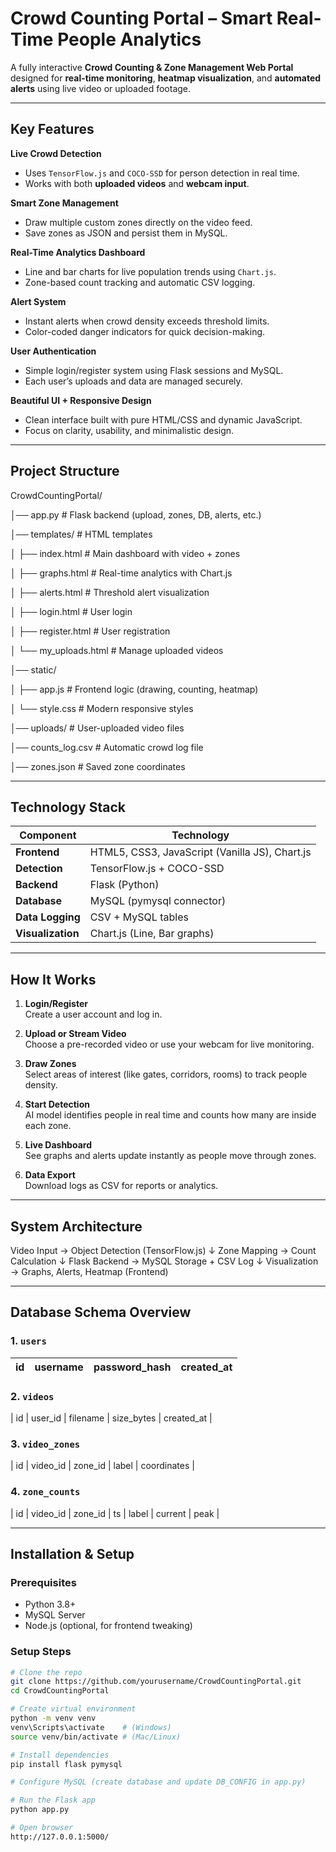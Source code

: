 # Crowd Counting Portal – Smart Real-Time People Analytics


A fully interactive **Crowd Counting & Zone Management Web Portal** designed for **real-time monitoring**, **heatmap visualization**, and **automated alerts** using live video or uploaded footage.

---

##  Key Features

 **Live Crowd Detection**
- Uses `TensorFlow.js` and `COCO-SSD` for person detection in real time.  
- Works with both **uploaded videos** and **webcam input**.  

 **Smart Zone Management**
- Draw multiple custom zones directly on the video feed.  
- Save zones as JSON and persist them in MySQL.  

 **Real-Time Analytics Dashboard**
- Line and bar charts for live population trends using `Chart.js`.  
- Zone-based count tracking and automatic CSV logging.  

 **Alert System**
- Instant alerts when crowd density exceeds threshold limits.  
- Color-coded danger indicators for quick decision-making.  

 **User Authentication**
- Simple login/register system using Flask sessions and MySQL.  
- Each user’s uploads and data are managed securely.  

 **Beautiful UI + Responsive Design**
- Clean interface built with pure HTML/CSS and dynamic JavaScript.  
- Focus on clarity, usability, and minimalistic design.

---

##  Project Structure

CrowdCountingPortal/

│── app.py # Flask backend (upload, zones, DB, alerts, etc.)

│── templates/ # HTML templates

│ ├── index.html # Main dashboard with video + zones

│ ├── graphs.html # Real-time analytics with Chart.js

│ ├── alerts.html # Threshold alert visualization

│ ├── login.html # User login

│ ├── register.html # User registration

│ └── my_uploads.html # Manage uploaded videos

│── static/

│ ├── app.js # Frontend logic (drawing, counting, heatmap)

│ └── style.css # Modern responsive styles

│── uploads/ # User-uploaded video files

│── counts_log.csv # Automatic crowd log file

│── zones.json # Saved zone coordinates

---

##  Technology Stack

| Component | Technology |
|------------|------------|
| **Frontend** | HTML5, CSS3, JavaScript (Vanilla JS), Chart.js |
| **Detection** | TensorFlow.js + COCO-SSD |
| **Backend** | Flask (Python) |
| **Database** | MySQL (pymysql connector) |
| **Data Logging** | CSV + MySQL tables |
| **Visualization** | Chart.js (Line, Bar graphs)|

---

##  How It Works

1. **Login/Register**  
   Create a user account and log in.

2. **Upload or Stream Video**  
   Choose a pre-recorded video or use your webcam for live monitoring.

3. **Draw Zones**  
   Select areas of interest (like gates, corridors, rooms) to track people density.

4. **Start Detection**  
   AI model identifies people in real time and counts how many are inside each zone.

5. **Live Dashboard**  
   See graphs and alerts update instantly as people move through zones.

6. **Data Export**  
   Download logs as CSV for reports or analytics.

---

##  System Architecture

Video Input → Object Detection (TensorFlow.js)
↓
Zone Mapping → Count Calculation
↓
Flask Backend → MySQL Storage + CSV Log
↓
Visualization → Graphs, Alerts, Heatmap (Frontend)


---


##  Database Schema Overview

### 1. `users`
| id | username | password_hash | created_at |
|----|-----------|----------------|-------------|

### 2. `videos`
| id | user_id | filename | size_bytes | created_at |

### 3. `video_zones`
| id | video_id | zone_id | label | coordinates |

### 4. `zone_counts`
| id | video_id | zone_id | ts | label | current | peak |

---

## Installation & Setup

###  Prerequisites
- Python 3.8+
- MySQL Server
- Node.js (optional, for frontend tweaking)

###  Setup Steps

```bash
# Clone the repo
git clone https://github.com/yourusername/CrowdCountingPortal.git
cd CrowdCountingPortal

# Create virtual environment
python -m venv venv
venv\Scripts\activate    # (Windows)
source venv/bin/activate # (Mac/Linux)

# Install dependencies
pip install flask pymysql

# Configure MySQL (create database and update DB_CONFIG in app.py)

# Run the Flask app
python app.py

# Open browser
http://127.0.0.1:5000/
